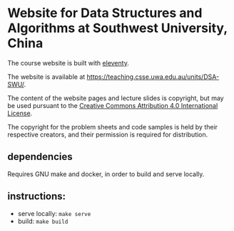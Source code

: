 
# Website for Data Structures and Algorithms at Southwest University, China

The course website is built with [eleventy][eleventy].

The website is available at <https://teaching.csse.uwa.edu.au/units/DSA-SWU/>.

The content of the website pages and lecture slides is copyright, but may be used pursuant to the
<a rel='license' href='https://creativecommons.org/licenses/by/4.0/' >Creative Commons Attribution 4.0 International License</a>.

The copyright for the problem sheets and code samples is held by their respective creators,
and their permission is required for distribution.


[eleventy]: https://www.11ty.dev

## dependencies

Requires GNU make and docker, in order to build and serve locally.


## instructions:

- serve locally: `make serve`
- build: `make build`

